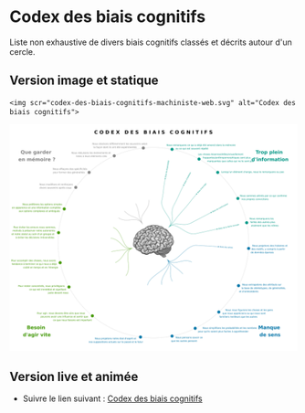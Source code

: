 # Codex des biais cognitifs

Liste non exhaustive de divers biais cognitifs classés et décrits autour d'un cercle.

## Version image et statique

```
<img scr="codex-des-biais-cognitifs-machiniste-web.svg" alt="Codex des biais cognitifs">
```

![Codex des biais cognitifs](codex-des-biais-cognitifs-machiniste-web.svg)

## Version live et animée

- Suivre le lien suivant : [Codex des biais cognitifs](https://cdn.jsdelivr.net/gh/haeresis/codex-biais-cognitifs/codex-des-biais-cognitifs-machiniste-web.svg)

